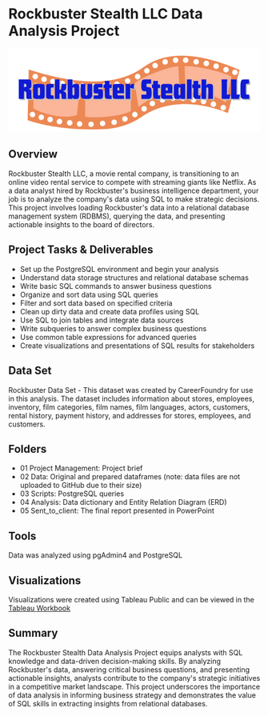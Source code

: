 # Rockbuster Stealth LLC Data Analysis Project
![Rockbuster logo](Rockbuster_Stealth_logo.svg)

## Overview
Rockbuster Stealth LLC, a movie rental company, is transitioning to an online video rental service to compete with streaming giants like Netflix. As a data analyst hired by Rockbuster's business intelligence department, your job is to analyze the company's data using SQL to make strategic decisions. This project involves loading Rockbuster's data into a relational database management system (RDBMS), querying the data, and presenting actionable insights to the board of directors.

## Project Tasks & Deliverables
* Set up the PostgreSQL environment and begin your analysis
* Understand data storage structures and relational database schemas
* Write basic SQL commands to answer business questions
* Organize and sort data using SQL queries
* Filter and sort data based on specified criteria
* Clean up dirty data and create data profiles using SQL
* Use SQL to join tables and integrate data sources
* Write subqueries to answer complex business questions
* Use common table expressions for advanced queries
* Create visualizations and presentations of SQL results for stakeholders

## Data Set
Rockbuster Data Set - This dataset was created by CareerFoundry for use in this analysis. The dataset includes information about stores, employees, inventory, film categories, film names, film languages, actors, customers, rental history, payment history, and addresses for stores, employees, and customers.

## Folders
* 01 Project Management: Project brief
* 02 Data: Original and prepared dataframes (note: data files are not uploaded to GitHub due to their size)
* 03 Scripts: PostgreSQL queries
* 04 Analysis: Data dictionary and Entity Relation Diagram (ERD)
* 05 Sent_to_client: The final report presented in PowerPoint

## Tools
Data was analyzed using pgAdmin4 and PostgreSQL

## Visualizations
Visualizations were created using Tableau Public and can be viewed in the [Tableau Workbook](https://public.tableau.com/app/profile/sarah.tischer/viz/3_10_Presenting_SQL_Results/RockbusterStealthLLC)

## Summary
The Rockbuster Stealth Data Analysis Project equips analysts with SQL knowledge and data-driven decision-making skills. By analyzing Rockbuster's data, answering critical business questions, and presenting actionable insights, analysts contribute to the company's strategic initiatives in a competitive market landscape. This project underscores the importance of data analysis in informing business strategy and demonstrates the value of SQL skills in extracting insights from relational databases.
